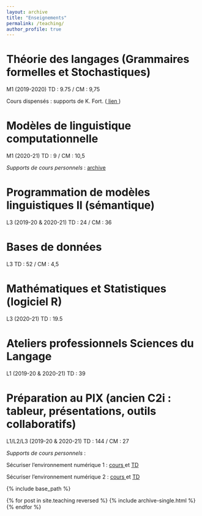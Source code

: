 ```yaml
---
layout: archive
title: "Enseignements"
permalink: /teaching/
author_profile: true
---
```



Théorie des langages (Grammaires formelles et Stochastiques)
=====
M1 (2019-2020) TD : 9.75 / CM : 9,75

Cours dispensés : supports de K. Fort. (<a href="https://members.loria.fr/KFort/teaching/sorbonne/"> lien </a> )

Modèles de linguistique computationnelle
=====
M1 (2020-21) TD : 9 / CM : 10,5


*Supports de cours personnels* : <a href="/assets/cours/PROG_M1.zip"> archive </a> 

Programmation de modèles linguistiques II (sémantique)
=====
L3 (2019-20 & 2020-21) TD : 24 / CM : 36

Bases de données
=====
L3 TD : 52 / CM : 4,5

Mathématiques et Statistiques (logiciel R)
=====
L3 (2020-21) TD : 19.5


Ateliers professionnels Sciences du Langage 
=====
L1 (2019-20 & 2020-21) TD : 39



Préparation au PIX (ancien C2i : tableur, présentations, outils collaboratifs)
=====
L1/L2/L3 (2019-20 & 2020-21) TD : 144 / CM : 27

*Supports de cours personnels* : 

Sécuriser l’environnement numérique 1 : <a href="/assets/cours/PIX_CM4_2020_MILLOUR.odp"> cours </a> et <a href="/assets/cours/PIX_TD4_2020_MILLOUR.odp"> TD </a>   

Sécuriser l’environnement numérique 2 : <a href="/assets/cours/PIX_CM5_2020_MILLOUR.odp"> cours </a> et <a href="/assets/cours/PIX_TD5_2020_MILLOUR.odp"> TD </a>   


{% include base_path %}

{% for post in site.teaching reversed %}
  {% include archive-single.html %}
{% endfor %}
